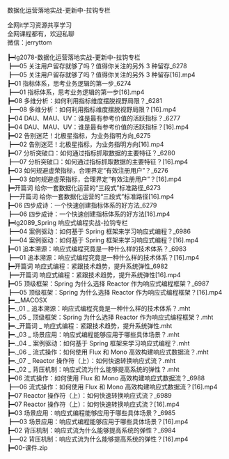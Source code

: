 数据化运营落地实战-更新中-拉钩专栏

全网it学习资源共享学习<br>全网课程都有，欢迎私聊<br>微信：jerryttom<br>

┣━lg2078-数据化运营落地实战-更新中-拉钩专栏<br> ┣━05 关注用户留存就够了吗？值得你关注的另外 3 种留存_6278<br> ┣━05 关注用户留存就够了吗？值得你关注的另外 3 种留存[16].mp4<br> ┣━01 指标体系，思考业务逻辑的第一步_6274<br> ┣━01 指标体系，思考业务逻辑的第一步[16].mp4<br> ┣━08 多维分析：如何利用指标维度摆脱视野局限？_6281<br> ┣━08 多维分析：如何利用指标维度摆脱视野局限？[16].mp4<br> ┣━04 DAU、MAU、UV：谁是最有参考价值的活跃指标？_6277<br> ┣━04 DAU、MAU、UV：谁是最有参考价值的活跃指标？[16].mp4<br> ┣━02 告别迷茫！北极星指标，为业务指明方向_6275<br> ┣━02 告别迷茫！北极星指标，为业务指明方向[16].mp4<br> ┣━07 分析突破口：如何通过指标抓取数据的主要特征？_6280<br> ┣━07 分析突破口：如何通过指标抓取数据的主要特征？[16].mp4<br> ┣━03 如何规避虚荣指标，合理界定“有效注册用户”？_6276<br> ┣━03 如何规避虚荣指标，合理界定“有效注册用户”？[16].mp4<br> ┣━开篇词 给你一套数据化运营的“三段式”标准路径_6273<br> ┣━开篇词 给你一套数据化运营的“三段式”标准路径[16].mp4<br> ┣━06 四步成诗：一个快速创建指标体系的好方法_6279<br> ┣━06 四步成诗：一个快速创建指标体系的好方法[16].mp4<br> ┣━lg2089_Spring 响应式编程实战-拉钩专栏<br> ┣━04 案例驱动：如何基于 Spring 框架来学习响应式编程？_6986<br> ┣━04 案例驱动：如何基于 Spring 框架来学习响应式编程？[16].mp4<br> ┣━01 追本溯源：响应式编程究竟是一种什么样的技术体系？_6983<br> ┣━01 追本溯源：响应式编程究竟是一种什么样的技术体系？[16].mp4<br> ┣━开篇词 响应式编程：紧跟技术趋势，提升系统弹性_6982<br> ┣━开篇词 响应式编程：紧跟技术趋势，提升系统弹性[16].mp4<br> ┣━05 顶级框架：Spring 为什么选择 Reactor 作为响应式编程框架？_6987<br> ┣━05 顶级框架：Spring 为什么选择 Reactor 作为响应式编程框架？[16].mp4<br> ┣━__MACOSX<br> ┣━._01 _ 追本溯源：响应式编程究竟是一种什么样的技术体系？.mht<br> ┣━._05 _ 顶级框架：Spring 为什么选择 Reactor 作为响应式编程框架？.mht<br> ┣━._开篇词 _ 响应式编程：紧跟技术趋势，提升系统弹性.mht<br> ┣━._03 _ 场景应用：响应式编程能够应用于哪些具体场景？.mht<br> ┣━._04 _ 案例驱动：如何基于 Spring 框架来学习响应式编程？.mht<br> ┣━._06 _ 流式操作：如何使用 Flux 和 Mono 高效构建响应式数据流？.mht<br> ┣━._07 _ Reactor 操作符（上）：如何快速转换响应式流？.mht<br> ┣━._02 _ 背压机制：响应式流为什么能够提高系统的弹性？.mht<br> ┣━06 流式操作：如何使用 Flux 和 Mono 高效构建响应式数据流？_6988<br> ┣━06 流式操作：如何使用 Flux 和 Mono 高效构建响应式数据流？[16].mp4<br> ┣━07 Reactor 操作符（上）：如何快速转换响应式流？_6989<br> ┣━07 Reactor 操作符（上）：如何快速转换响应式流？[16].mp4<br> ┣━03 场景应用：响应式编程能够应用于哪些具体场景？_6985<br> ┣━03 场景应用：响应式编程能够应用于哪些具体场景？[16].mp4<br> ┣━02 背压机制：响应式流为什么能够提高系统的弹性？_6984<br> ┣━02 背压机制：响应式流为什么能够提高系统的弹性？[16].mp4<br> ┣━00-课件.zip
